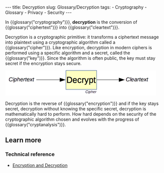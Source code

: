 --- title: Decryption slug: Glossary/Decryption tags: - Cryptography - Glossary - Privacy - Security ---

In {{glossary("cryptography")}}, **decryption** is the conversion of {{glossary("ciphertext")}} into {{glossary("cleartext")}}.

Decryption is a cryptographic primitive: it transforms a ciphertext message into plaintext using a cryptographic algorithm called a {{glossary("cipher")}}. Like encryption, decryption in modern ciphers is performed using a specific algorithm and a secret, called the {{glossary("key")}}. Since the algorithm is often public, the key must stay secret if the encryption stays secure.

![The decryption primitive.](decryption.png)

Decryption is the reverse of {{glossary("encryption")}} and if the key stays secret, decryption without knowing the specific secret, decryption is mathematically hard to perform. How hard depends on the security of the cryptographic algorithm chosen and evolves with the progress of {{glossary("cryptanalysis")}}.

## Learn more

### Technical reference

- [Encryption and Decryption](/en-US/docs/Encryption_and_Decryption)
